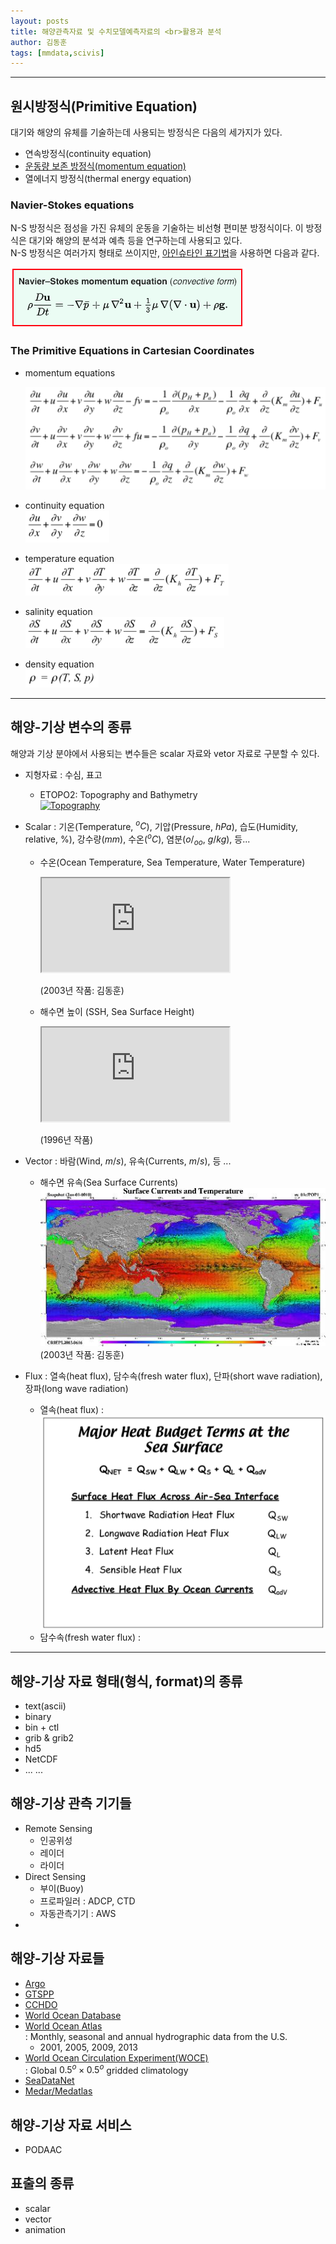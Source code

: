 ```yaml
---
layout: posts
title: 해양관측자료 및 수치모델예측자료의 <br>활용과 분석
author: 김동훈
tags: [mmdata,scivis]
---
```


---

## 원시방정식(Primitive Equation)

대기와 해양의 유체를 기술하는데 사용되는 방정식은 다음의 세가지가 있다.

* 연속방정식(continuity equation)
* <u>운동량 보존 방정식(momentum equation)</u>
* 열에너지 방정식(thermal energy equation)

### Navier-Stokes equations

N-S 방정식은 점성을 가진 유체의 운동을 기술하는 비선형 편미분 방정식이다. 이 방정식은 대기와 해양의 분석과 예측 등을 연구하는데 사용되고 있다.<br>N-S 방정식은 여러가지 형태로 쓰이지만, [아인슈타인 표기법](https://ko.wikipedia.org/wiki/%EC%95%84%EC%9D%B8%EC%8A%88%ED%83%80%EC%9D%B8_%ED%91%9C%EA%B8%B0%EB%B2%95)을 사용하면 다음과 같다.

![N-S_M](../assets/images/MMdata/N-S_M.png)

### The Primitive Equations in Cartesian Coordinates

* momentum equations<br>

  ![momentum eqs.](../assets/images/MMdata/momentum_eqs.png)

* continuity equation<br>![continuity eq.](../assets/images/MMdata/continuity_eq.png)

* temperature equation<br>![temperature eq.](../assets/images/MMdata/temperature_eq.png)

* salinity equation<br>![salinity eq.](../assets/images/MMdata/salinity_eq.png)

* density equation<br>![density eq.](../assets/images/MMdata/density_eq.png)

---

## 해양-기상 변수의 종류

해양과 기상 분야에서 사용되는 변수들은 scalar 자료와 vetor 자료로 구분할 수 있다.

* 지형자료 : 수심, 표고

  * ETOPO2: Topography and Bathymetry<br>[![Topography](https://encrypted-tbn0.gstatic.com/images?q=tbn:ANd9GcQxsMUVLhFxC0fP8QRjq55iFJAY3N3sX15SkDiE1iwr9V7Gfn01)](https://encrypted-tbn0.gstatic.com/images?q=tbn:ANd9GcQxsMUVLhFxC0fP8QRjq55iFJAY3N3sX15SkDiE1iwr9V7Gfn01)

* Scalar : 기온(Temperature, $^oC$), 기압(Pressure, $hPa$), 습도(Humidity, relative, $\%$), 강수량($mm$), 수온($^oC$), 염분($o/_{oo},\  g/kg​$), 등...

  * 수온(Ocean Temperature, Sea Temperature, Water Temperature)<br>

    <iframe src="https://youtube.com/embed/4d8TZDzNUmA/18.jpg" frameborder="1" allow="autoplay; encrypted-media" allowfullscreen></iframe>

    (2003년 작품: 김동훈)

  * 해수면 높이 (SSH, Sea Surface Height)<br>

    <iframe src="https://youtube.com/embed/TsJYgdqJD-E?t=12" frameborder="1" allow="autoplay; encrypted-media" allowfullscreen></iframe>

    (1996년 작품)

* Vector : 바람(Wind, $m/s$), 유속(Currents, $m/s$), 등 ...

  * 해수면 유속(Sea Surface Currents)<br>![OGCM](../assets/images/MMdata/OGCM.JPG)(2003년 작품: 김동훈)

* Flux : 열속(heat flux), 담수속(fresh water flux), 단파(short wave radiation), 장파(long wave radiation)
  * 열속(heat flux) : <br>![image-20190123145851303](../assets/images/MMdata/HeatFlux.png)
  * 담수속(fresh water flux) : 

---

## 해양-기상 자료 형태(형식, format)의 종류

* text(ascii)
* binary
* bin + ctl
* grib & grib2
* hd5
* NetCDF
* ... ...

## 해양-기상 관측 기기들

* Remote Sensing
  * 인공위성
  * 레이더
  * 라이더
* Direct Sensing
  * 부이(Buoy) 
  * 프로파일러 : ADCP, CTD
  * 자동관측기기 : AWS
* 

## 해양-기상 자료들

* [Argo](http://www.argo.ucsd.edu/)
* [GTSPP](http://www.nodc.noaa.gov/GTSPP/)
* [CCHDO](http://whpo.ucsd.edu/)
* [World Ocean Database](http://www.nodc.noaa.gov/OC5/WOD/pr_wod.html)
* [World Ocean Atlas](http://www.nodc.noaa.gov/OC5/WOA09/pr_woa09.html)<br>: Monthly, seasonal and annual hydrographic data from the U.S.
  * 2001, 2005, 2009, 2013
* [World Ocean Circulation Experiment(WOCE)](https://www.nodc.noaa.gov/woce/)<br>: Global $0.5^o \times 0.5^o$ gridded climatology
* [SeaDataNet](http://www.seadatanet.org/Data-Access/Common-Data-Index-CDI)
* [Medar/Medatlas](http://www.ifremer.fr/medar/)

## 해양-기상 자료 서비스

* PODAAC

## 표출의 종류

* scalar
* vector
* animation

